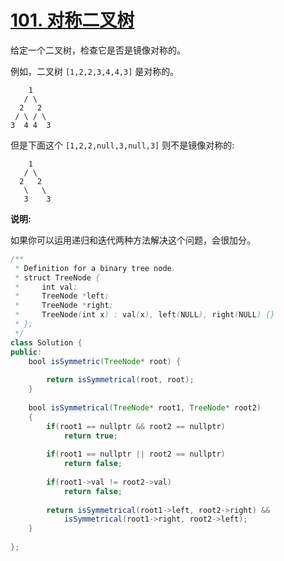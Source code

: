 # [101. 对称二叉树](https://leetcode-cn.com/problems/symmetric-tree/)

给定一个二叉树，检查它是否是镜像对称的。

例如，二叉树 `[1,2,2,3,4,4,3]` 是对称的。

```
    1
   / \
  2   2
 / \ / \
3  4 4  3
```

但是下面这个 `[1,2,2,null,3,null,3]` 则不是镜像对称的:

```
    1
   / \
  2   2
   \   \
   3    3
```

**说明:**

如果你可以运用递归和迭代两种方法解决这个问题，会很加分。



```java
/**
 * Definition for a binary tree node.
 * struct TreeNode {
 *     int val;
 *     TreeNode *left;
 *     TreeNode *right;
 *     TreeNode(int x) : val(x), left(NULL), right(NULL) {}
 * };
 */
class Solution {
public:
    bool isSymmetric(TreeNode* root) {
        
        return isSymmetrical(root, root);
    }
    
    bool isSymmetrical(TreeNode* root1, TreeNode* root2)
    {
        if(root1 == nullptr && root2 == nullptr)
            return true;
        
        if(root1 == nullptr || root2 == nullptr)
            return false;
        
        if(root1->val != root2->val)
            return false;
        
        return isSymmetrical(root1->left, root2->right) &&
            isSymmetrical(root1->right, root2->left);
    }
        
};
```

